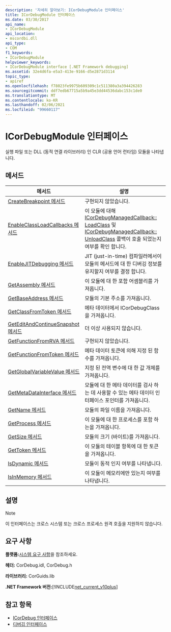 ```yaml
---
description: '자세히 알아보기: ICorDebugModule 인터페이스'
title: ICorDebugModule 인터페이스
ms.date: 03/30/2017
api_name:
- ICorDebugModule
api_location:
- mscordbi.dll
api_type:
- COM
f1_keywords:
- ICorDebugModule
helpviewer_keywords:
- ICorDebugModule interface [.NET Framework debugging]
ms.assetid: 32e4d6fa-e5a3-413e-9166-d5e2871d3114
topic_type:
- apiref
ms.openlocfilehash: f78023fe9975b609309c1c511380a3a394426283
ms.sourcegitcommit: ddf7edb67715a5b9a45e3dd44536dabc153c1de0
ms.translationtype: MT
ms.contentlocale: ko-KR
ms.lasthandoff: 02/06/2021
ms.locfileid: "99660117"
---
```

# <a name="icordebugmodule-interface"></a>ICorDebugModule 인터페이스

실행 파일 또는 DLL (동적 연결 라이브러리) 인 CLR (공용 언어 런타임) 모듈을 나타냅니다.  
  
## <a name="methods"></a>메서드  
  
|메서드|설명|  
|------------|-----------------|  
|[CreateBreakpoint 메서드](icordebugmodule-createbreakpoint-method.md)|구현되지 않았습니다.|  
|[EnableClassLoadCallbacks 메서드](icordebugmodule-enableclassloadcallbacks-method.md)|이 모듈에 대해 [ICorDebugManagedCallback:: LoadClass](icordebugmanagedcallback-loadclass-method.md) 및 [ICorDebugManagedCallback:: UnloadClass](icordebugmanagedcallback-unloadclass-method.md) 콜백이 호출 되었는지 여부를 확인 합니다.|  
|[EnableJITDebugging 메서드](icordebugmodule-enablejitdebugging-method.md)|JIT (just-in-time) 컴파일러에서이 모듈의 메서드에 대 한 디버깅 정보를 유지할지 여부를 결정 합니다.|  
|[GetAssembly 메서드](icordebugmodule-getassembly-method.md)|이 모듈에 대 한 포함 어셈블리를 가져옵니다.|  
|[GetBaseAddress 메서드](icordebugmodule-getbaseaddress-method.md)|모듈의 기본 주소를 가져옵니다.|  
|[GetClassFromToken 메서드](icordebugmodule-getclassfromtoken-method.md)|메타 데이터에서 ICorDebugClass을 가져옵니다.|  
|[GetEditAndContinueSnapshot 메서드](icordebugmodule-geteditandcontinuesnapshot-method.md)|더 이상 사용되지 않습니다.|  
|[GetFunctionFromRVA 메서드](icordebugmodule-getfunctionfromrva-method.md)|구현되지 않았습니다.|  
|[GetFunctionFromToken 메서드](icordebugmodule-getfunctionfromtoken-method.md)|메타 데이터 토큰에 의해 지정 된 함수를 가져옵니다.|  
|[GetGlobalVariableValue 메서드](icordebugmodule-getglobalvariablevalue-method.md)|지정 된 전역 변수에 대 한 값 개체를 가져옵니다.|  
|[GetMetaDataInterface 메서드](icordebugmodule-getmetadatainterface-method.md)|모듈에 대 한 메타 데이터를 검사 하는 데 사용할 수 있는 메타 데이터 인터페이스 포인터를 가져옵니다.|  
|[GetName 메서드](icordebugmodule-getname-method.md)|모듈의 파일 이름을 가져옵니다.|  
|[GetProcess 메서드](icordebugmodule-getprocess-method.md)|이 모듈에 대 한 프로세스를 포함 하는을 가져옵니다.|  
|[GetSize 메서드](icordebugmodule-getsize-method.md)|모듈의 크기 (바이트)를 가져옵니다.|  
|[GetToken 메서드](icordebugmodule-gettoken-method.md)|이 모듈의 테이블 항목에 대 한 토큰을 가져옵니다.|  
|[IsDynamic 메서드](icordebugmodule-isdynamic-method.md)|모듈이 동적 인지 여부를 나타냅니다.|  
|[IsInMemory 메서드](icordebugmodule-isinmemory-method.md)|이 모듈이 메모리에만 있는지 여부를 나타냅니다.|  
  
## <a name="remarks"></a>설명  
  
> [!NOTE]
> 이 인터페이스는 크로스 시스템 또는 크로스 프로세스 원격 호출을 지원하지 않습니다.  
  
## <a name="requirements"></a>요구 사항  

 **플랫폼:**[시스템 요구 사항](../../get-started/system-requirements.md)을 참조하세요.  
  
 **헤더:** CorDebug.idl, CorDebug.h  
  
 **라이브러리:** CorGuids.lib  
  
 **.NET Framework 버전:**[!INCLUDE[net_current_v10plus](../../../../includes/net-current-v10plus-md.md)]  
  
## <a name="see-also"></a>참고 항목

- [ICorDebug 인터페이스](icordebug-interface.md)
- [디버깅 인터페이스](debugging-interfaces.md)

